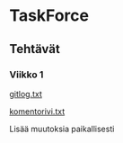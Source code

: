 # TaskForce

## Tehtävät

### Viikko 1

[gitlog.txt](https://github.com/sonicsasha/taskforce/blob/master/laskarit/viikko1/gitlog.txt)

[komentorivi.txt](https://github.com/sonicsasha/taskforce/blob/master/laskarit/viikko1/komentorivi.txt)

Lisää muutoksia paikallisesti
